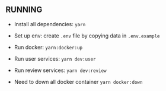 ## RUNNING

-   Install all dependencies:
    `yarn`

-   Set up env: create `.env` file by copying data in `.env.example`

-   Run docker:
    `yarn:docker:up`

-   Run user services:
    `yarn dev:user`

-   Run review services:
    `yarn dev:review`

-   Need to down all docker container
    `yarn docker:down`
